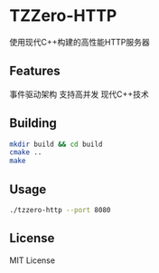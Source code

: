 # TZZero-HTTP

使用现代C++构建的高性能HTTP服务器

## Features

事件驱动架构
支持高并发
现代C++技术

## Building

```bash
mkdir build && cd build
cmake ..
make
```

## Usage

```bash
./tzzero-http --port 8080
```

## License

MIT License



